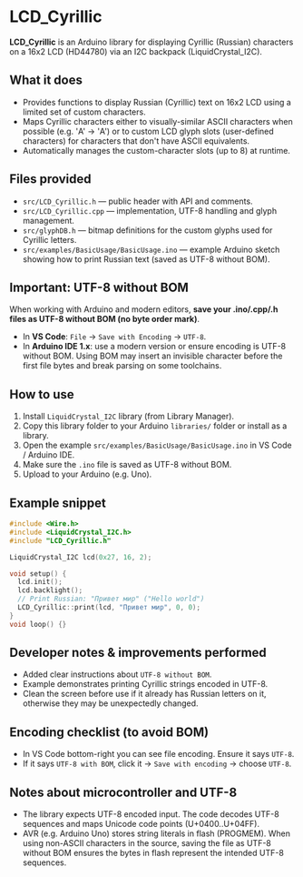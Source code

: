 # LCD_Cyrillic

**LCD_Cyrillic** is an Arduino library for displaying Cyrillic (Russian) characters on a 16x2 LCD (HD44780) via an I2C backpack (LiquidCrystal_I2C).

## What it does
- Provides functions to display Russian (Cyrillic) text on 16x2 LCD using a limited set of custom characters.
- Maps Cyrillic characters either to visually-similar ASCII characters when possible (e.g. 'А' -> 'A')
  or to custom LCD glyph slots (user-defined characters) for characters that don't have ASCII equivalents.
- Automatically manages the custom-character slots (up to 8) at runtime.

## Files provided
- `src/LCD_Cyrillic.h` — public header with API and comments.
- `src/LCD_Cyrillic.cpp` — implementation, UTF-8 handling and glyph management.
- `src/glyphDB.h` — bitmap definitions for the custom glyphs used for Cyrillic letters.
- `src/examples/BasicUsage/BasicUsage.ino` — example Arduino sketch showing how to print Russian text (saved as UTF-8 without BOM).

## Important: UTF-8 without BOM
When working with Arduino and modern editors, **save your .ino/.cpp/.h files as UTF-8 without BOM (no byte order mark)**.
- In **VS Code**: `File` → `Save with Encoding` → `UTF-8`.
- In **Arduino IDE 1.x**: use a modern version or ensure encoding is UTF-8 without BOM.
Using BOM may insert an invisible character before the first file bytes and break parsing on some toolchains.

## How to use
1. Install `LiquidCrystal_I2C` library (from Library Manager).
2. Copy this library folder to your Arduino `libraries/` folder or install as a library.
3. Open the example `src/examples/BasicUsage/BasicUsage.ino` in VS Code / Arduino IDE.
4. Make sure the `.ino` file is saved as UTF-8 without BOM.
5. Upload to your Arduino (e.g. Uno).

## Example snippet
```cpp
#include <Wire.h>
#include <LiquidCrystal_I2C.h>
#include "LCD_Cyrillic.h"

LiquidCrystal_I2C lcd(0x27, 16, 2);

void setup() {
  lcd.init();
  lcd.backlight();
  // Print Russian: "Привет мир" ("Hello world")
  LCD_Cyrillic::print(lcd, "Привет мир", 0, 0);
}
void loop() {}
```

## Developer notes & improvements performed
- Added clear instructions about `UTF-8 without BOM`.
- Example demonstrates printing Cyrillic strings encoded in UTF-8.
- Clean the screen before use if it already has Russian letters on it, otherwise they may be unexpectedly changed.

## Encoding checklist (to avoid BOM)
- In VS Code bottom-right you can see file encoding. Ensure it says `UTF-8`.
- If it says `UTF-8 with BOM`, click it → `Save with encoding` → choose `UTF-8`.

## Notes about microcontroller and UTF-8
- The library expects UTF-8 encoded input. The code decodes UTF-8 sequences and maps Unicode code points (U+0400..U+04FF).
- AVR (e.g. Arduino Uno) stores string literals in flash (PROGMEM). When using non-ASCII characters in the source,
  saving the file as UTF-8 without BOM ensures the bytes in flash represent the intended UTF-8 sequences.

